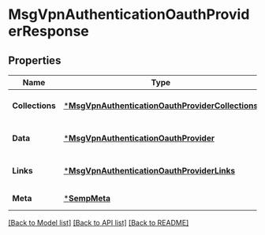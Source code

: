 # MsgVpnAuthenticationOauthProviderResponse

## Properties
Name | Type | Description | Notes
------------ | ------------- | ------------- | -------------
**Collections** | [***MsgVpnAuthenticationOauthProviderCollections**](MsgVpnAuthenticationOauthProviderCollections.md) |  | [optional] [default to null]
**Data** | [***MsgVpnAuthenticationOauthProvider**](MsgVpnAuthenticationOauthProvider.md) |  | [optional] [default to null]
**Links** | [***MsgVpnAuthenticationOauthProviderLinks**](MsgVpnAuthenticationOauthProviderLinks.md) |  | [optional] [default to null]
**Meta** | [***SempMeta**](SempMeta.md) |  | [default to null]

[[Back to Model list]](../README.md#documentation-for-models) [[Back to API list]](../README.md#documentation-for-api-endpoints) [[Back to README]](../README.md)


